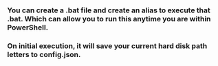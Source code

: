 ### You can create a .bat file and create an alias to execute that .bat. Which can allow you to run this anytime you are within PowerShell.


### On initial execution, it will save your current hard disk path letters to config.json.